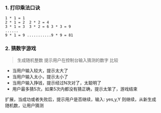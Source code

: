 ### 1. 打印乘法口诀
```
1 * 1 = 1
2 * 1 = 2  2 * 2 = 4
3 * 1 = 3  3 * 2 = 6 3 * 3 = 9
......
9 * 1 = 9 ...........9 * 9 = 81 
```

### 2. 猜数字游戏
> 生成随机整数
> 提示用户在控制台输入猜测的数字
> 比较
- 当用户输入较大，提示太大了
- 当用户输入太小，提示太小了
- 当用户输入挣钱，提示经过N次对了，太聪明了
- 用户最多猜5次，如果5次内都没有猜正确，提示太笨了，游戏结束

扩展，当成功或者失败后，提示用户是否继续，输入: yes,y,Y 则继续，从新生成随机数，让用户猜测
